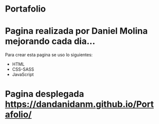 # Portafolio
# Pagina realizada por Daniel Molina mejorando cada dia...
Para crear esta pagina se uso lo siguientes:
- HTML
- CSS-SASS
- JavaScript

# Pagina desplegada https://dandanidanm.github.io/Portafolio/
